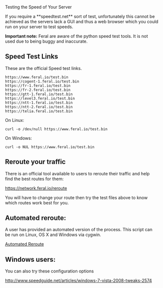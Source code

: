 Testing the Speed of Your Server

</h1>
If you require a **speedtest.net** sort of test, unfortunately this cannot be achieved as the servers lack a GUI and thus a web browser which you could run on your server to test speeds.  
  
**Important note:** Feral are aware of the python speed test tools. It is not used due to being buggy and inaccurate.  
  

Speed Test Links
----------------

  
These are the official Speed test links.  
  

    https://www.feral.io/test.bin
    https://cogent-1.feral.io/test.bin
    https://fr-1.feral.io/test.bin
    https://fr-2.feral.io/test.bin
    https://gtt-1.feral.io/test.bin
    https://level3.feral.io/test.bin
    https://ntt-1.feral.io/test.bin
    https://ntt-2.feral.io/test.bin
    https://telia.feral.io/test.bin

  
  
On Linux:  
  

    curl -o /dev/null https://www.feral.io/test.bin

  
  
On Windows:  
  

    curl -o NUL https://www.feral.io/test.bin

  
  

Reroute your traffic
--------------------

  
There is an official tool available to users to reroute their traffic and help find the best routes for them:  
  
<https://network.feral.io/reroute>  
  
You will have to change your route then try the test files above to know which routes work best for you.  
  

Automated reroute:
------------------

  
A user has provided an automated version of the process. This script can be run on Linux, OS X and Windows via cygwin.  
  
[Automated Reroute](https://www.feralhosting.com/faq/view?question=292)  
  

Windows users:
--------------

  
You can also try these configuration options  
  
<http://www.speedguide.net/articles/windows-7-vista-2008-tweaks-2574>  

